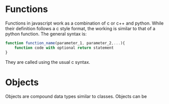 # Functions

Functions in javascript work as a combination of c or c++ and python. While their definition follows a c style format, the working is similar to that of a python function. The general syntax is: 

```javascript
function function_name(parameter_1, parameter_2,...){
	function code with optional return statement
}
```

They are called using the usual c syntax.



# Objects

Objects are compound data types similar to classes. Objects can be 